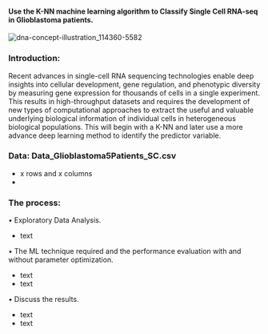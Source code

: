 #### Use the K-NN machine learning algorithm to Classify Single Cell RNA-seq in Glioblastoma patients.


![dna-concept-illustration_114360-5582](https://user-images.githubusercontent.com/62857660/155894426-43d677c5-3212-4635-8dcb-0b1ea69a2111.jpg)


### Introduction:
Recent advances in single-cell RNA sequencing technologies enable deep insights
into cellular development, gene regulation, and phenotypic diversity by
measuring gene expression for thousands of cells in a single experiment. This
results in high-throughput datasets and requires the development of new types of
computational approaches to extract the useful and valuable underlying biological
information of individual cells in heterogeneous biological populations. This will begin with a K-NN and later use a more advance deep learning
method to identify the predictor variable.

### Data: Data_Glioblastoma5Patients_SC.csv 
- x rows and x columns
- 

### The process:

• Exploratory Data Analysis. 
  - text

• The ML technique required and the performance evaluation
with and without parameter optimization.
  - text
  - text

• Discuss the results.
  - text 
  - text
